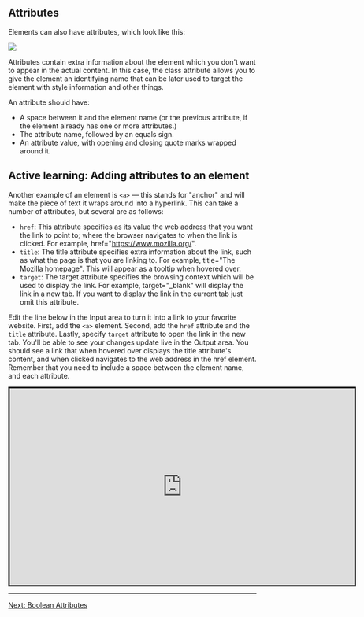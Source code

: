 ## Attributes

Elements can also have attributes, which look like this:

![](https://mdn.mozillademos.org/files/9345/grumpy-cat-attribute-small.png)

Attributes contain extra information about the element which you don't want to appear in the actual content. In this case, the class attribute allows you to give the element an identifying name that can be later used to target the element with style information and other things.

An attribute should have:

- A space between it and the element name (or the previous attribute, if the element already has one or more attributes.)
- The attribute name, followed by an equals sign.
- An attribute value, with opening and closing quote marks wrapped around it.

## Active learning: Adding attributes to an element

Another example of an element is `<a>` — this stands for "anchor" and will make the piece of text it wraps around into a hyperlink. This can take a number of attributes, but several are as follows:

- `href`: This attribute specifies as its value the web address that you want the link to point to; where the browser navigates to when the link is clicked. For example, href="https://www.mozilla.org/".
- `title`: The title attribute specifies extra information about the link, such as what the page is that you are linking to. For example, title="The Mozilla homepage". This will appear as a tooltip when hovered over.
- `target`: The target attribute specifies the browsing context which will be used to display the link. For example, target="\_blank" will display the link in a new tab. If you want to display the link in the current tab just omit this attribute.

Edit the line below in the Input area to turn it into a link to your favorite website. First, add the `<a>` element. Second, add the `href` attribute and the `title` attribute. Lastly, specify `target` attribute to open the link in the new tab. You'll be able to see your changes update live in the Output area. You should see a link that when hovered over displays the title attribute's content, and when clicked navigates to the web address in the href element. Remember that you need to include a space between the element name, and each attribute.

<iframe src="https://mdn.mozillademos.org/en-US/docs/Learn/HTML/Introduction_to_HTML/Getting_started$samples/Playable_code2?revision=1430258" height="400" width="700" id="frame_Playable_code2" class="live-sample-frame hide-codepen-jsfiddle" frameborder="0" style="border: 3px solid black"></iframe>

---

[Next: Boolean Attributes](./handbook/curriculum/fundamentals/lessons/intro-to-html/reading/08)
